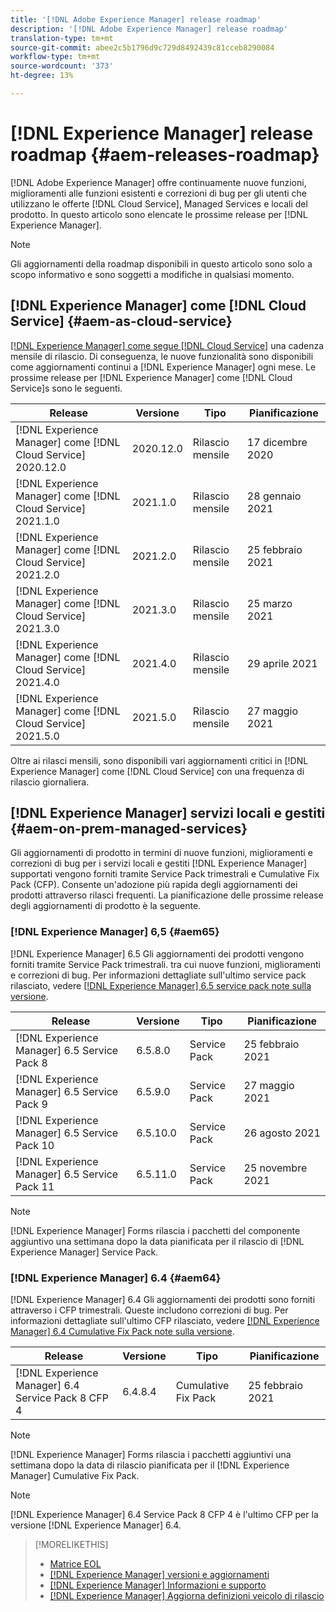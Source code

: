 ```yaml
---
title: '[!DNL Adobe Experience Manager] release roadmap'
description: '[!DNL Adobe Experience Manager] release roadmap'
translation-type: tm+mt
source-git-commit: abee2c5b1796d9c729d8492439c81cceb8290084
workflow-type: tm+mt
source-wordcount: '373'
ht-degree: 13%

---
```



# [!DNL Experience Manager] release roadmap  {#aem-releases-roadmap}

[!DNL Adobe Experience Manager] offre continuamente nuove funzioni, miglioramenti alle funzioni esistenti e correzioni di bug per gli utenti che utilizzano le offerte  [!DNL Cloud Service], Managed Services e locali del prodotto. In questo articolo sono elencate le prossime release per [!DNL Experience Manager].

>[!NOTE]
>
>Gli aggiornamenti della roadmap disponibili in questo articolo sono solo a scopo informativo e sono soggetti a modifiche in qualsiasi momento.

## [!DNL Experience Manager] come  [!DNL Cloud Service] {#aem-as-cloud-service}

[[!DNL Experience Manager] come segue  [!DNL Cloud Service]](https://experienceleague.adobe.com/docs/experience-manager-cloud-service/release-notes/home.html) una cadenza mensile di rilascio. Di conseguenza, le nuove funzionalità sono disponibili come aggiornamenti continui a [!DNL Experience Manager] ogni mese. Le prossime release per [!DNL Experience Manager] come [!DNL Cloud Service]s sono le seguenti.

| Release | Versione | Tipo | Pianificazione |
|---|---|---|---|
| [!DNL Experience Manager] come  [!DNL Cloud Service] 2020.12.0 | 2020.12.0 | Rilascio mensile | 17 dicembre 2020 |
| [!DNL Experience Manager] come  [!DNL Cloud Service] 2021.1.0 | 2021.1.0 | Rilascio mensile | 28 gennaio 2021 |
| [!DNL Experience Manager] come  [!DNL Cloud Service] 2021.2.0 | 2021.2.0 | Rilascio mensile | 25 febbraio 2021 |
| [!DNL Experience Manager] come  [!DNL Cloud Service] 2021.3.0 | 2021.3.0 | Rilascio mensile | 25 marzo 2021 |
| [!DNL Experience Manager] come  [!DNL Cloud Service] 2021.4.0 | 2021.4.0 | Rilascio mensile | 29 aprile 2021 |
| [!DNL Experience Manager] come  [!DNL Cloud Service] 2021.5.0 | 2021.5.0 | Rilascio mensile | 27 maggio 2021 |

Oltre ai rilasci mensili, sono disponibili vari aggiornamenti critici in [!DNL Experience Manager] come [!DNL Cloud Service] con una frequenza di rilascio giornaliera.

## [!DNL Experience Manager] servizi locali e gestiti  {#aem-on-prem-managed-services}

Gli aggiornamenti di prodotto in termini di nuove funzioni, miglioramenti e correzioni di bug per i servizi locali e gestiti [!DNL Experience Manager] supportati vengono forniti tramite Service Pack trimestrali e Cumulative Fix Pack (CFP). Consente un&#39;adozione più rapida degli aggiornamenti dei prodotti attraverso rilasci frequenti. La pianificazione delle prossime release degli aggiornamenti di prodotto è la seguente.

### [!DNL Experience Manager] 6,5  {#aem65}

[!DNL Experience Manager] 6.5 Gli aggiornamenti dei prodotti vengono forniti tramite Service Pack trimestrali. tra cui nuove funzioni, miglioramenti e correzioni di bug. Per informazioni dettagliate sull&#39;ultimo service pack rilasciato, vedere [[!DNL Experience Manager] 6.5 service pack note sulla versione](https://experienceleague.adobe.com/docs/experience-manager-65/release-notes/service-pack/sp-release-notes.html).

| Release | Versione | Tipo | Pianificazione |
|---|---|---|---|
| [!DNL Experience Manager] 6.5 Service Pack 8 | 6.5.8.0 | Service Pack | 25 febbraio 2021 |
| [!DNL Experience Manager] 6.5 Service Pack 9 | 6.5.9.0 | Service Pack | 27 maggio 2021 |
| [!DNL Experience Manager] 6.5 Service Pack 10 | 6.5.10.0 | Service Pack | 26 agosto 2021 |
| [!DNL Experience Manager] 6.5 Service Pack 11 | 6.5.11.0 | Service Pack | 25 novembre 2021 |

>[!NOTE]
>
>[!DNL Experience Manager] Forms rilascia i pacchetti del componente aggiuntivo una settimana dopo la data pianificata per il rilascio di  [!DNL Experience Manager] Service Pack.

### [!DNL Experience Manager] 6.4  {#aem64}

[!DNL Experience Manager] 6.4 Gli aggiornamenti dei prodotti sono forniti attraverso i CFP trimestrali. Queste includono correzioni di bug. Per informazioni dettagliate sull&#39;ultimo CFP rilasciato, vedere [[!DNL Experience Manager] 6.4 Cumulative Fix Pack note sulla versione](https://experienceleague.adobe.com/docs/experience-manager-64/release-notes/cfp-release-notes.html).

| Release | Versione | Tipo | Pianificazione |
|---|---|---|---|
| [!DNL Experience Manager] 6.4 Service Pack 8 CFP 4 | 6.4.8.4 | Cumulative Fix Pack | 25 febbraio 2021 |

>[!NOTE]
>
>[!DNL Experience Manager] Forms rilascia i pacchetti aggiuntivi una settimana dopo la data di rilascio pianificata per il  [!DNL Experience Manager] Cumulative Fix Pack.

>[!NOTE]
>
>[!DNL Experience Manager] 6.4 Service Pack 8 CFP 4 è l&#39;ultimo CFP per la versione  [!DNL Experience Manager] 6.4.

>[!MORELIKETHIS]
>
>* [Matrice EOL](https://helpx.adobe.com/it/support/programs/eol-matrix.html)
>* [[!DNL Experience Manager] versioni e aggiornamenti](https://helpx.adobe.com/it/experience-manager/aem-releases-updates.html)
>* [[!DNL Experience Manager] Informazioni e supporto](https://helpx.adobe.com/it/support/experience-manager.html)
>* [[!DNL Experience Manager] Aggiorna definizioni veicolo di rilascio](/help/update-release-vehicle-definitions.md)

